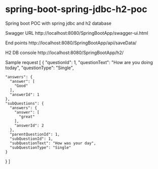 # spring-boot-spring-jdbc-h2-poc
Spring boot POC with spring jdbc and h2 database

Swagger URL 
http://localhost:8080/SpringBootApp/swagger-ui.html

End points
http://localhost:8080/SpringBootApp/api/saveData/

H2 DB console
http://localhost:8080/SpringBootApp/h2/

Sample request
[
  {
    "questionId": 1,
    "questionText": "How are you doing today",
    "questionType": "Single",
    
	"answers": {
      "answer": [
        "Good"
      ],
      "answerId": 1
    },
	"subQuestions": {
      "answers": {
        "answer": [
          "great"
        ],
        "answerId": 2
      },
      "parentQuestionId": 1,
      "subQuestionId": 1,
      "subQuestionText": "How was your day",
      "subQuestionType": "Single"
    }
  }
]
